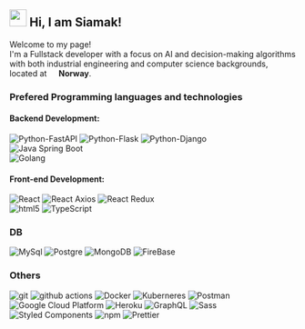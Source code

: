 ## <img src="https://emojis.slackmojis.com/emojis/images/1531849430/4246/blob-sunglasses.gif?1531849430" width="30"/> Hi, I am Siamak!

Welcome to my page! </br> I'm a Fullstack developer with a focus on AI and decision-making algorithms with both industrial engineering and computer science backgrounds, located at <img src="https://flagcdn.com/no.svg" width="13"/> <b>Norway</b>.

### Prefered Programming languages and technologies
#### Backend Development:
<p> 
  <img alt="Python-FastAPI" src="https://img.shields.io/badge/build-Fast_API-brightgreen?style=flat&logo=python&label=Python&color=%23ffde57">
  <img alt="Python-Flask" src="https://img.shields.io/badge/build-Flask-brightgreen?style=flat&logo=python&label=Python&color=%23ffde57">
  <img alt="Python-Django" src="https://img.shields.io/badge/build-Django-brightgreen?style=flat&logo=python&label=Python&color=%23ffde57">
  <br>
  <img alt="Java Spring Boot" src="https://img.shields.io/badge/build-Spring_Boot-brightgreen?style=flat&logo=java&label=Java&color=%23f89820">
  <br>
  <img alt="Golang" src="https://img.shields.io/badge/build-Golang-brightgreen?style=flat&logo=go&label=Go&color=%09%2300ADD8">
</p>

#### Front-end Development:
<p> 
  <img alt="React" src="https://img.shields.io/badge/-React-45b8d8?style=flat-square&logo=react&logoColor=white" /> 
  <img alt="React Axios" src="https://img.shields.io/badge/build-Axios-45b8d8?style=flat&logo=react&label=React">
  <img alt="React Redux" src="https://img.shields.io/badge/build-Redux-45b8d8?style=flat&logo=react&label=React"> 
  <br>
  <img alt="html5" src="https://img.shields.io/badge/-HTML5-E34F26?style=flat-square&logo=html5&logoColor=white" />
  <img alt="TypeScript" src="https://img.shields.io/badge/-TypeScript-007ACC?style=flat-square&logo=typescript&logoColor=white" />
</p>

### DB
<P>
  <img alt="MySql" src="https://img.shields.io/badge/-MySql-4479A1?style=flat-square&logo=mysql&logoColor=white" />  
  <img alt="Postgre" src="https://img.shields.io/badge/-Postgres-4169E1?style=flat-square&logo=postgresql&logoColor=white" /> 
  <img alt="MongoDB" src="https://img.shields.io/badge/-MongoDB-13aa52?style=flat-square&logo=mongodb&logoColor=white" />
  <img alt="FireBase" src="https://img.shields.io/badge/-FireBase-DD2C00?style=flat-square&logo=firebase&logoColor=white" /> 
</P>

### Others
<p>  
  <img alt="git" src="https://img.shields.io/badge/-Git-F05032?style=flat-square&logo=git&logoColor=white" />
  <img alt="github actions" src="https://img.shields.io/badge/-Github_Actions-2088FF?style=flat-square&logo=github-actions&logoColor=white" />
  <img alt="Docker" src="https://img.shields.io/badge/-Docker-46a2f1?style=flat-square&logo=docker&logoColor=white" /> 
  <img alt="Kuberneres" src="https://img.shields.io/badge/Kuberneres-46a2f1?style=flat-square&logo=kubernetes&logoColor=white" />
  <img alt="Postman" src="https://img.shields.io/badge/-Postman-FF6C37?style=flat-square&logo=postman&logoColor=white" /> 
  <img alt="Google Cloud Platform" src="https://img.shields.io/badge/-Google_Cloud_Platform-1a73e8?style=flat-square&logo=google-cloud&logoColor=white" />
  <img alt="Heroku" src="https://img.shields.io/badge/-Heroku-430098?style=flat-square&logo=heroku&logoColor=white" />
  <img alt="GraphQL" src="https://img.shields.io/badge/-GraphQL-E10098?style=flat-square&logo=graphql&logoColor=white" />
  <img alt="Sass" src="https://img.shields.io/badge/-Sass-CC6699?style=flat-square&logo=sass&logoColor=white" />
  <img alt="Styled Components" src="https://img.shields.io/badge/-Styled_Components-db7092?style=flat-square&logo=styled-components&logoColor=white" /> 
  <img alt="npm" src="https://img.shields.io/badge/-NPM-CB3837?style=flat-square&logo=npm&logoColor=white" />
  <img alt="Prettier" src="https://img.shields.io/badge/-Prettier-F7B93E?style=flat-square&logo=prettier&logoColor=white" />
</p>
<!-- [![Anurag's GitHub stats](https://github-readme-stats.vercel.app/api?username=siamak-khatami)](https://github.com/siamak-khatami/github-readme-stats)
[![Top Langs](https://github-readme-stats.vercel.app/api/top-langs/?username=siamak-khatami)](https://github.com/siamak-khatami/github-readme-stats)

**siamak-khatami/siamak-khatami** is a ✨ _special_ ✨ repository because its `README.md` (this file) appears on your GitHub profile.

Here are some ideas to get you started:

- 🔭 I’m currently working on ...
- 🌱 I’m currently learning ...
- 👯 I’m looking to collaborate on ...
- 🤔 I’m looking for help with ...
- 💬 Ask me about ...
- 📫 How to reach me: ...
- 😄 Pronouns: ...
- ⚡ Fun fact: ...
-->
